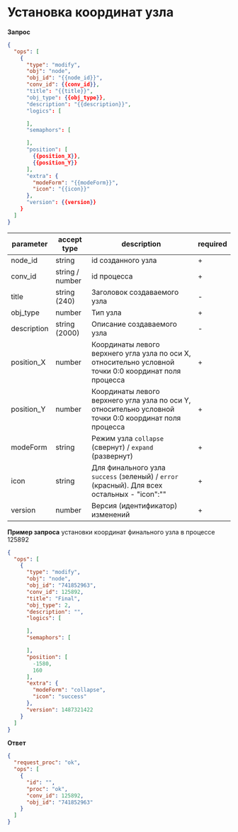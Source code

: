 # Установка координат узла

**Запрос**
```json
{
  "ops": [
    {
      "type": "modify",
      "obj": "node",
      "obj_id": "{{node_id}}",
      "conv_id": {{conv_id}},
      "title": "{{title}}",
      "obj_type": {{obj_type}},
      "description": "{{description}}",
      "logics": [

      ],
      "semaphors": [

      ],
      "position": [
        {{position_X}},
        {{position_Y}}
      ],
      "extra": {
        "modeForm": "{{modeForm}}",
        "icon": "{{icon}}"
      },
      "version": {{version}}
    }
  ]
}
```

| parameter | accept type | description | required |
| --- | --- | --- | --- |
| node_id | string | id созданного узла | + |
| conv_id | string / number | id процесса | + |
| title | string (240) | Заголовок создаваемого узла | - |
| obj_type | number | Тип узла | + |
| description | string (2000) | Описание создаваемого узла | - |
| position_X | number | Координаты левого верхнего угла узла по оси X, относительно условной точки 0:0 координат поля процесса | + |
| position_Y | number | Координаты левого верхнего угла узла по оси Y, относительно условной точки 0:0 координат поля процесса | + |
| modeForm | string | Режим узла `collapse` (свернут) / `expand` (развернут) | + |
| icon | string | Для финального узла `success` (зеленый) / `error` (красный). Для всех остальных - "icon":"" | + |
| version | number | Версия (идентификатор) изменений | + |

**Пример запроса** установки координат финального узла в процессе 125892

```json
{
  "ops": [
    {
      "type": "modify",
      "obj": "node",
      "obj_id": "741852963",
      "conv_id": 125892,
      "title": "Final",
      "obj_type": 2,
      "description": "",
      "logics": [

      ],
      "semaphors": [

      ],
      "position": [
        -1580,
        160
      ],
      "extra": {
        "modeForm": "collapse",
        "icon": "success"
      },
      "version": 1487321422
    }
  ]
}
```

**Ответ**
```json
{
  "request_proc": "ok",
  "ops": [
    {
      "id": "",
      "proc": "ok",
      "conv_id": 125892,
      "obj_id": "741852963"
    }
  ]
}
```
